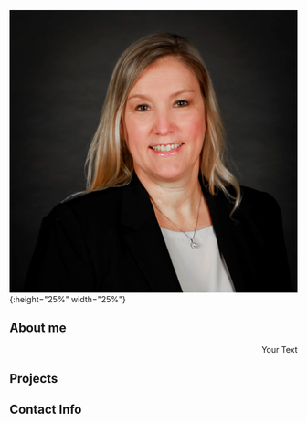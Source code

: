 

![hello](assets/images/bio-photo.jpg){:height="25%" width="25%"}  

## About me


<p style='text-align: right;'> Your Text </p>

## Projects









## Contact Info

